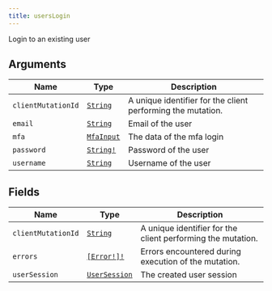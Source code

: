 ```yaml
---
title: usersLogin
---
```


Login to an existing user

## Arguments

| Name | Type | Description |
|------|------|-------------|
| `clientMutationId` | [`String`](../scalar/string.md) | A unique identifier for the client performing the mutation. |
| `email` | [`String`](../scalar/string.md) | Email of the user |
| `mfa` | [`MfaInput`](../input_object/mfainput.md) | The data of the mfa login |
| `password` | [`String!`](../scalar/string.md) | Password of the user |
| `username` | [`String`](../scalar/string.md) | Username of the user |

## Fields

| Name | Type | Description |
|------|------|-------------|
| `clientMutationId` | [`String`](../scalar/string.md) | A unique identifier for the client performing the mutation. |
| `errors` | [`[Error!]!`](../union/error.md) | Errors encountered during execution of the mutation. |
| `userSession` | [`UserSession`](../object/usersession.md) | The created user session |
